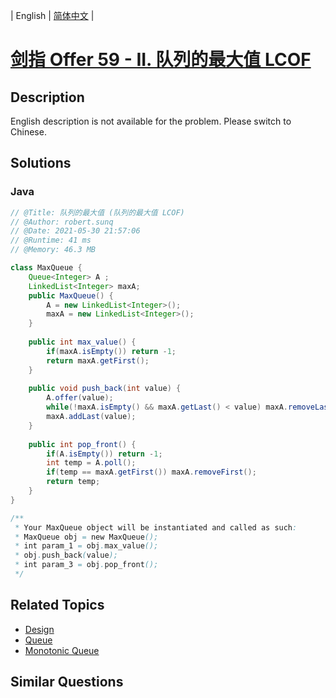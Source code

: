 
| English | [简体中文](README.md) |

# [剑指 Offer 59 - II. 队列的最大值 LCOF](https://leetcode.cn//problems/dui-lie-de-zui-da-zhi-lcof/)

## Description

<p>English description is not available for the problem. Please switch to Chinese.</p>


## Solutions


### Java

```Java
// @Title: 队列的最大值 (队列的最大值 LCOF)
// @Author: robert.sunq
// @Date: 2021-05-30 21:57:06
// @Runtime: 41 ms
// @Memory: 46.3 MB

class MaxQueue {
    Queue<Integer> A ;
    LinkedList<Integer> maxA;
    public MaxQueue() {
        A = new LinkedList<Integer>();
        maxA = new LinkedList<Integer>();
    }
    
    public int max_value() {
        if(maxA.isEmpty()) return -1;
        return maxA.getFirst();
    }
    
    public void push_back(int value) {
        A.offer(value);
        while(!maxA.isEmpty() && maxA.getLast() < value) maxA.removeLast();
        maxA.addLast(value);
    }
    
    public int pop_front() {
        if(A.isEmpty()) return -1;
        int temp = A.poll();
        if(temp == maxA.getFirst()) maxA.removeFirst();
        return temp;
    }
}

/**
 * Your MaxQueue object will be instantiated and called as such:
 * MaxQueue obj = new MaxQueue();
 * int param_1 = obj.max_value();
 * obj.push_back(value);
 * int param_3 = obj.pop_front();
 */
```



## Related Topics

- [Design](https://leetcode.cn//tag/design)
- [Queue](https://leetcode.cn//tag/queue)
- [Monotonic Queue](https://leetcode.cn//tag/monotonic-queue)

## Similar Questions


